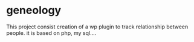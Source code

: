 # geneology
This project consist creation of a wp plugin to track relationship between people. it is based  on php, my sql....
